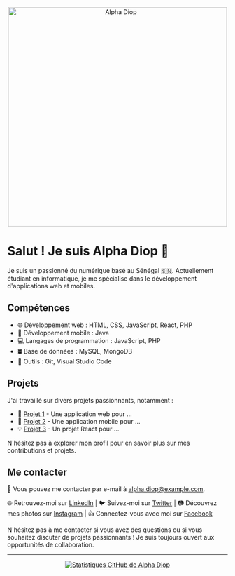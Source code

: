 <div align="center">
  <img src="https://avatars.githubusercontent.com/u/90140491?s=400&u=bb92302c40d5872563d7d94ef92e6b53fbc1e832&v=4" alt="Alpha Diop" width="500" height="500">
</div>

# Salut ! Je suis Alpha Diop 👋

Je suis un passionné du numérique basé au Sénégal 🇸🇳. Actuellement étudiant en informatique, je me spécialise dans le développement d'applications web et mobiles.

## Compétences

- 🌐 Développement web : HTML, CSS, JavaScript, React, PHP
- 📱 Développement mobile : Java
- 💻 Langages de programmation : JavaScript, PHP
- 🛢️ Base de données : MySQL, MongoDB
- 🔧 Outils : Git, Visual Studio Code

## Projets

J'ai travaillé sur divers projets passionnants, notamment :

- 🚀 [Projet 1](lien_vers_projet_1) - Une application web pour ...
- 🌟 [Projet 2](lien_vers_projet_2) - Une application mobile pour ...
- 💡 [Projet 3](lien_vers_projet_3) - Un projet React pour ...

N'hésitez pas à explorer mon profil pour en savoir plus sur mes contributions et projets.

## Me contacter

📧 Vous pouvez me contacter par e-mail à alpha.diop@example.com.

🌐 Retrouvez-moi sur [LinkedIn](https://www.linkedin.com/in/alphadiopctrl/) | 🐦 Suivez-moi sur [Twitter](https://www.twitter.com/alphadiopctrl) | 📷 Découvrez mes photos sur [Instagram](https://www.instagram.com/alphadiopctrl) | 👍 Connectez-vous avec moi sur [Facebook](https://www.facebook.com/alphadiopctrl)

N'hésitez pas à me contacter si vous avez des questions ou si vous souhaitez discuter de projets passionnants ! Je suis toujours ouvert aux opportunités de collaboration.

---

<div align="center">
  <a href="https://github.com/alphadiop7">
    <img src="https://github-readme-stats.vercel.app/api?username=alphadiop7&show_icons=true&hide_title=true&hide_border=true&count_private=true&theme=radical" alt="Statistiques GitHub de Alpha Diop">
  </a>
</div>
